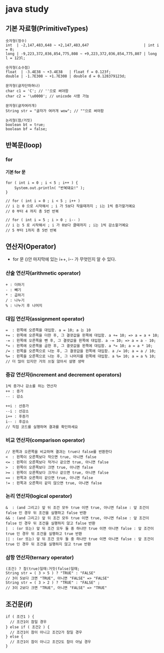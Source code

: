 # java study

## 기본 자료형(PrimitiveTypes)

```
숫자형(정수)
int  | -2,147,483,648 ~ +2,147,483,647                         | int i = 0;
long | -9,223,372,036,854,775,808 ~ +9,223,372,036,854,775,807 | long l = 123l;

숫자형(소수점)
float  | -3.4E38 ~ +3.4E38   | float f = 0.123f;
double | -1.7E308 ~ +1.7E308 | double d = 0.128379123d;
```

```
문자형(글자단하혀나)
char c1 = 'C'; // ''으로 써야함
char c2 = '\u0000'; // unicode 사용 가능

문자형(글자여러개)
String str = "글자가 여러개 wow"; // ""으로 써야함
```

```
논리형(참/거짓)
boolean bt = true;
boolean bf = false;
```

## 반복문(loop)

### for

#### 기본 for 문

```
for ( int i = 0 ; i < 5 ; i++ ) {
    System.out.println( "반복돼요!" );
}

// for ( int i = 0 ; i < 5 ; i++ ) 
// i 는 0 으로 시작해서 ; i 가 5보다 작을때까지 ; i는 1씩 증가할거예요
// 0 부터 4 까지 총 5번 반복

// for ( int i = 5 ; i > 0 ; i-- ) 
// i 는 5 로 시작해서 ; i 가 0보다 클때까지 ; i는 1씩 감소할거예요
// 5 부터 1까지 총 5번 반복
```

## 연산자(Operator)

* for 문 ()안 마지막에 있는 i++, i-- 가 무엇인지 알 수 있다.

### 산술 연산자(arithmetic operator)

```
+ : 더하기
- : 빼기
* : 곱하기
/ : 나누기
% : 나누기 후 나머지
```

### 대입 연산자(assignment operator)
```
=  : 왼쪽에 오른쪽을 대입함. a = 10; a 는 10
+= : 왼쪽에 오른쪽을 더한 후, 그 결괏값을 왼쪽에 대입함. a += 10; => a = a + 10;
-= : 왼쪽에 오른쪽을 뺀 후, 그 결괏값을 왼쪽에 대입함. a -= 10; => a = a - 10;
*= : 왼쪽에 오른쪽을 곱한 후, 그 결괏값을 왼쪽에 대입함. a *= 10; a = a * 10;
/= : 왼쪽을 오른쪽으로 나눈 후, 그 결괏값을 왼쪽에 대입함. a /= 10; a = a / 10;
%= : 왼쪽을 오른쪽으로 나눈 후, 그 나머지를 왼쪽에 대입함. a %= 10; a = a % 10;
// 더 많이 있지만 거의 쓰질 않아서 설명 생략
```

### 증감 연산자(increment and decrement operators)
```
1씩 증가나 감소를 하는 연산자
++ : 증가
-- : 감소

++i : 선증가 
--i : 선감소
i++ : 후증가
i-- : 후감소
// 직접 코드를 실행하며 결과를 확인하세요
```

### 비교 연산자(comparison operator)
```
// 왼쪽과 오른쪽을 비교하며 결과는 true나 false를 반환한다
<  : 왼쪽이 오른쪽보다 작으면 true, 아니면 false
<= : 왼쪽이 오른쪽보다 작거나 같으면 true, 아니면 false
>  : 왼쪽이 오른쪽보다 크면 true, 아니면 false
>= : 왼쪽이 오른쪽보다 크거나 같으면 true, 아니면 false
== : 왼쪽과 오른쪽이 같으면 true, 아니면 false
!= : 왼쪽과 오른쪽이 같지 않으면 true, 아니면 false
```

### 논리 연산자(logical operator)
```
&  : (and 그리고) 앞 뒤 조건 모두 true 이면 true, 아니면 false : 앞 조건이 false 인 경우 뒤 조건을 실행하고 false 반환
&& : (and 그리고) 앞 뒤 조건 모두 true 이면 true, 아니면 false : 앞 조건이 false 인 경우 뒤 조건을 실행하지 않고 false 반환
|  : (or 또는) 앞 뒤 조건 모두 둘 중 하나만 true 이면 아니면 false : 앞 조건이 true 인 경우 뒤 조건을 실행하고 true 반환
|| : (or 또는) 앞 뒤 조건 모두 둘 중 하나만 true 이면 아니면 false : 앞 조건이 true 인 경우 뒤 조건을 실행하지 않고 true 반환
```

### 삼항 연산자(ternary operator)
```
(조건) ? 참(true)일때:거짓(false)일때;
String str = ( 3 > 5 ) ? "TRUE" : "FALSE"
// 3이 5보다 크면 "TRUE", 아니면 "FALSE" => "FALSE"
String str = ( 3 > 2 ) ? "TRUE" : "FALSE" ;
// 3이 2보다 크면 "TRUE", 아니면 "FALSE" => "TRUE"
```

## 조건문(if)

```
if ( 조건1 ) {
  // 조건1이 참일 경우
} else if ( 조건2 ) {
  // 조건1이 참이 아니고 조건2가 참일 경우
} else {
  // 조건1이 참이 아니고 조건2도 참이 아닐 경우
}
```

